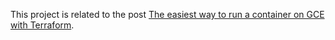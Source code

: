 This project is related to the post [The easiest way to run a container on GCE with Terraform](https://www.willianantunes.com/blog/2021/05/the-easiest-way-to-run-a-container-on-gce-with-terraform/).
